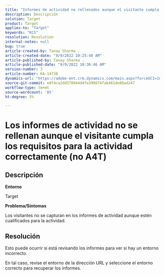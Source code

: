 ```yaml
---
title: "Informes de actividad no rellenados aunque el visitante cumpla los requisitos para la actividad correctamente (no A4T)"
description: Descripción
solution: Target
product: Target
applies-to: "Target"
keywords: "KCS"
resolution: Resolution
internal-notes: null
bug: true
article-created-by: Tanay Sharma .
article-created-date: "9/9/2022 10:25:40 AM"
article-published-by: Tanay Sharma .
article-published-date: "9/9/2022 10:36:46 AM"
version-number: 3
article-number: KA-14738
dynamics-url: "https://adobe-ent.crm.dynamics.com/main.aspx?forceUCI=1&pagetype=entityrecord&etn=knowledgearticle&id=20c1b4bc-2930-ed11-9db1-002248086735"
source-git-commit: e8f4ca2dd578944d4fe399074fab461de88ad247
workflow-type: tm+mt
source-wordcount: '85'
ht-degree: 5%

---
```


# Los informes de actividad no se rellenan aunque el visitante cumpla los requisitos para la actividad correctamente (no A4T)

## Descripción


<b>Entorno</b>

Target



<b>Problema/Síntomas</b>

Los visitantes no se capturan en los informes de actividad aunque estén cualificados para la actividad.


## Resolución


Esto puede ocurrir si está revisando los informes para ver si hay un entorno incorrecto.



En tal caso, revise el entorno de la dirección URL y seleccione el entorno correcto para recuperar los informes.

